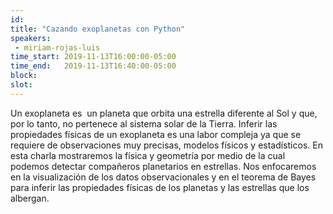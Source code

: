 ```yaml
---
id: 
title: "Cazando exoplanetas con Python"
speakers:
 - miriam-rojas-luis
time_start: 2019-11-13T16:00:00-05:00
time_end:   2019-11-13T16:40:00-05:00
block: 
slot: 
---
```


Un exoplaneta es  un planeta que orbita una estrella diferente al Sol y que, por lo tanto, no pertenece al sistema solar de la Tierra. Inferir las propiedades físicas de un exoplaneta es una labor compleja ya que se requiere de observaciones muy precisas, modelos físicos y estadísticos. En esta charla mostraremos la física y geometría por medio de la cual podemos detectar compañeros planetarios en estrellas. Nos enfocaremos en la visualización de los datos observacionales y en el teorema de Bayes para inferir las propiedades físicas de los planetas y las estrellas que los albergan.